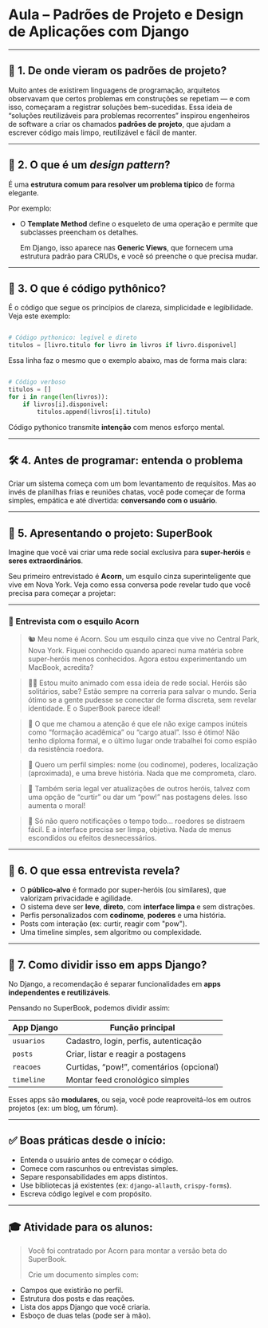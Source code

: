 # Aula – Padrões de Projeto e Design de Aplicações com Django

---

## 🧱 1. De onde vieram os padrões de projeto?

Muito antes de existirem linguagens de programação, arquitetos observavam que certos problemas em construções se repetiam — e com isso, começaram a registrar soluções bem-sucedidas. Essa ideia de “soluções reutilizáveis para problemas recorrentes” inspirou engenheiros de software a criar os chamados **padrões de projeto**, que ajudam a escrever código mais limpo, reutilizável e fácil de manter.

---

## 🧠 2. O que é um *design pattern*?

É uma **estrutura comum para resolver um problema típico** de forma elegante.

Por exemplo:

- O **Template Method** define o esqueleto de uma operação e permite que subclasses preencham os detalhes.
    
    Em Django, isso aparece nas **Generic Views**, que fornecem uma estrutura padrão para CRUDs, e você só preenche o que precisa mudar.
    

---

## 🐍 3. O que é código pythônico?

É o código que segue os princípios de clareza, simplicidade e legibilidade. Veja este exemplo:

```python

# Código pythonico: legível e direto
titulos = [livro.titulo for livro in livros if livro.disponivel]

```

Essa linha faz o mesmo que o exemplo abaixo, mas de forma mais clara:

```python

# Código verboso
titulos = []
for i in range(len(livros)):
    if livros[i].disponivel:
        titulos.append(livros[i].titulo)

```

Código pythonico transmite **intenção** com menos esforço mental.

---

## 🛠️ 4. Antes de programar: entenda o problema

Criar um sistema começa com um bom levantamento de requisitos. Mas ao invés de planilhas frias e reuniões chatas, você pode começar de forma simples, empática e até divertida: **conversando com o usuário**.

---

## 🦸 5. Apresentando o projeto: SuperBook

Imagine que você vai criar uma rede social exclusiva para **super-heróis** e **seres extraordinários**.

Seu primeiro entrevistado é **Acorn**, um esquilo cinza superinteligente que vive em Nova York. Veja como essa conversa pode revelar tudo que você precisa para começar a projetar:

---

### 📄 Entrevista com o esquilo Acorn

> 🐿️ Meu nome é Acorn. Sou um esquilo cinza que vive no Central Park, Nova York. Fiquei conhecido quando apareci numa matéria sobre super-heróis menos conhecidos. Agora estou experimentando um MacBook, acredita?
> 

> 🧑‍💻 Estou muito animado com essa ideia de rede social. Heróis são solitários, sabe? Estão sempre na correria para salvar o mundo. Seria ótimo se a gente pudesse se conectar de forma discreta, sem revelar identidade. E o SuperBook parece ideal!
> 

> 🎯 O que me chamou a atenção é que ele não exige campos inúteis como “formação acadêmica” ou “cargo atual”. Isso é ótimo! Não tenho diploma formal, e o último lugar onde trabalhei foi como espião da resistência roedora.
> 

> 🧾 Quero um perfil simples: nome (ou codinome), poderes, localização (aproximada), e uma breve história. Nada que me comprometa, claro.
> 

> 🧨 Também seria legal ver atualizações de outros heróis, talvez com uma opção de “curtir” ou dar um “pow!” nas postagens deles. Isso aumenta o moral!
> 

> 📵 Só não quero notificações o tempo todo... roedores se distraem fácil. E a interface precisa ser limpa, objetiva. Nada de menus escondidos ou efeitos desnecessários.
> 

---

## 🧠 6. O que essa entrevista revela?

- O **público-alvo** é formado por super-heróis (ou similares), que valorizam privacidade e agilidade.
- O sistema deve ser **leve**, **direto**, com **interface limpa** e sem distrações.
- Perfis personalizados com **codinome**, **poderes** e uma história.
- Posts com interação (ex: curtir, reagir com "pow").
- Uma timeline simples, sem algoritmo ou complexidade.

---

## 🧩 7. Como dividir isso em apps Django?

No Django, a recomendação é separar funcionalidades em **apps independentes e reutilizáveis**.

Pensando no SuperBook, podemos dividir assim:

| App Django | Função principal |
| --- | --- |
| `usuarios` | Cadastro, login, perfis, autenticação |
| `posts` | Criar, listar e reagir a postagens |
| `reacoes` | Curtidas, “pow!”, comentários (opcional) |
| `timeline` | Montar feed cronológico simples |

Esses apps são **modulares**, ou seja, você pode reaproveitá-los em outros projetos (ex: um blog, um fórum).

---

## ✅ Boas práticas desde o início:

- Entenda o usuário antes de começar o código.
- Comece com rascunhos ou entrevistas simples.
- Separe responsabilidades em apps distintos.
- Use bibliotecas já existentes (ex: `django-allauth`, `crispy-forms`).
- Escreva código legível e com propósito.

---

## 🎓 Atividade para os alunos:

> Você foi contratado por Acorn para montar a versão beta do SuperBook.
> 
> 
> Crie um documento simples com:
> 
- Campos que existirão no perfil.
- Estrutura dos posts e das reações.
- Lista dos apps Django que você criaria.
- Esboço de duas telas (pode ser à mão).